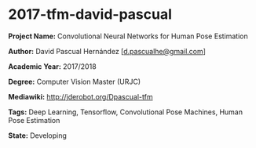 # 2017-tfm-david-pascual

**Project Name:** Convolutional Neural Networks for Human Pose Estimation

**Author:** David Pascual Hernández [d.pascualhe@gmail.com]

**Academic Year:** 2017/2018

**Degree:** Computer Vision Master (URJC)

**Mediawiki:** http://jderobot.org/Dpascual-tfm

**Tags:** Deep Learning, Tensorflow, Convolutional Pose Machines, Human Pose Estimation

**State:** Developing 

